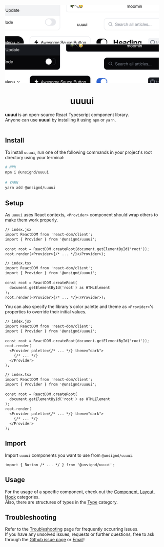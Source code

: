 <div align="center">
  
![Banner](https://github.com/unsignd/uuuui/blob/master/public/banner_light.png?raw=true#gh-light-mode-only)
![Banner](https://github.com/unsignd/uuuui/blob/master/public/banner_dark.png?raw=true#gh-dark-mode-only)
# uuuui

</div>

**uuuui** is an open-source React Typescript component library.
<br/>
Anyone can use **uuuui** by installing it using `npm` or `yarn`.
<br/>
<br/>

## Install

To install `uuuui`, run one of the following commands in your project's root directory using your terminal:

```bash
# NPM
npm i @unsignd/uuuui

# YARN
yarn add @unsignd/uuuui
```

## Setup

As `uuuui` uses React contexts, `<Provider>` component should wrap others to make them work properly.

```tsx
// index.jsx
import ReactDOM from 'react-dom/client';
import { Provider } from '@unsignd/uuuui';

const root = ReactDOM.createRoot(document.getElementById('root'));
root.render(<Provider>{/* ... */}</Provider>);
```

```tsx
// index.tsx
import ReactDOM from 'react-dom/client';
import { Provider } from '@unsignd/uuuui';

const root = ReactDOM.createRoot(
  document.getElementById('root') as HTMLElement
);
root.render(<Provider>{/* ... */}</Provider>);
```

You can also specify the library's color palette and theme as `<Provider>`'s properties to override their initial values.

```tsx
// index.jsx
import ReactDOM from 'react-dom/client';
import { Provider } from '@unsignd/uuuui';

const root = ReactDOM.createRoot(document.getElementById('root'));
root.render(
  <Provider palette={/* ... */} theme="dark">
    {/* ... */}
  </Provider>
);
```

```tsx
// index.tsx
import ReactDOM from 'react-dom/client';
import { Provider } from '@unsignd/uuuui';

const root = ReactDOM.createRoot(
  document.getElementById('root') as HTMLElement
);
root.render(
  <Provider palette={/* ... */} theme="dark">
    {/* ... */}
  </Provider>
);
```

## Import

Import `uuuui` components you want to use from `@unsignd/uuuui`.

```tsx
import { Button /* ... */ } from '@unsignd/uuuui';
```

## Usage

For the usage of a specific component, check out the [Component](https://uuuui.vercel.app/?path=/docs/component), [Layout](https://uuuui.vercel.app/?path=/docs/layout), [Hook](https://uuuui.vercel.app/?path=/docs/hook) categories.<br />
Also, there are structures of types in the [Type](https://uuuui.vercel.app/?path=/docs/type) category.
<br />

## Troubleshooting

Refer to the [Troubleshooting](https://uuuui.vercel.app/?path=/docs/introduction-troubleshooting--docs) page for frequently occurring issues.<br />
If you have any unsolved issues, requests or further questions, free to ask through the [Github issue page](https://github.com/unsignd/uuuui/issues) or <a href="mailto:junsigndid@gmail.com">Email</a>!
